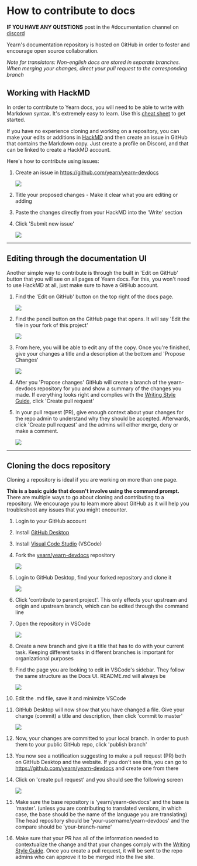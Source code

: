 # How to contribute to docs

**IF YOU HAVE ANY QUESTIONS** post in the #documentation channel on [discord](https://discord.gg/freT6YRNSX)

Yearn's documentation repository is hosted on GitHub in order to foster and encourage open source collaboration.

_Note for translators: Non-english docs are stored in separate branches. When merging your changes, direct your pull request to the corresponding branch_

## Working with HackMD

In order to contribute to Yearn docs, you will need to be able to write with Markdown syntax. It's extremely easy to learn. Use this [cheat sheet](https://www.markdownguide.org/cheat-sheet/) to get started.

If you have no experience cloning and working on a repository, you can make your edits or additions in [HackMD](https://hackmd.io) and then create an issue in GitHub that contains the Markdown copy. Just create a profile on Discord, and that can be linked to create a HackMD account.

Here's how to contribute using issues:

1. Create an issue in https://github.com/yearn/yearn-devdocs

   ![](https://i.imgur.com/m4J2vKh.jpg)

2. Title your proposed changes - Make it clear what you are editing or adding
3. Paste the changes directly from your HackMD into the 'Write' section
4. Click 'Submit new issue'

   ![](https://i.imgur.com/fbvUX1t.jpeg)

---

## Editing through the documentation UI

Another simple way to contribute is through the built in 'Edit on GitHub' button that you will see on all pages of Yearn docs. For this, you won't need to use HackMD at all, just make sure to have a GitHub account.

1. Find the 'Edit on GitHub' button on the top right of the docs page.

   ![](https://i.imgur.com/raB4DUB.jpg)

2. Find the pencil button on the GitHub page that opens. It will say 'Edit the file in your fork of this project'

   ![](https://i.imgur.com/boWmvln.jpg)

3. From here, you will be able to edit any of the copy. Once you're finished, give your changes a title and a description at the bottom and 'Propose Changes'

   ![](https://i.imgur.com/oESKgwx.jpg)

4. After you 'Propose changes' GitHub will create a branch of the yearn-devdocs repository for you and show a summary of the changes you made. If everything looks right and complies with the [Writing Style Guide](https://docs.yearn.fi/contributing/documentation/writing-style-guide), click 'Create pull request'

5. In your pull request (PR), give enough context about your changes for the repo admin to understand why they should be accepted. Afterwards, click 'Create pull request' and the admins will either merge, deny or make a comment.

   ![](https://i.imgur.com/iTGJanv.jpeg)

---

## Cloning the docs repository

Cloning a repository is ideal if you are working on more than one page.

**This is a basic guide that doesn't involve using the command prompt.** There are multiple ways to go about cloning and contributing to a repository. We encourage you to learn more about GitHub as it will help you troubleshoot any issues that you might encounter.

1. Login to your GitHub account
2. Install [GitHub Desktop](https://desktop.github.com)
3. Install [Visual Code Studio](https://code.visualstudio.com) (VSCode)
4. Fork the [yearn/yearn-devdocs](https://github.com/yearn/yearn-devdocs) repository

   ![](https://i.imgur.com/vVpFt7a.jpeg)

5. Login to GitHub Desktop, find your forked repository and clone it

   ![](https://i.imgur.com/7ycrC2F.jpg)

6. Click 'contribute to parent project'. This only effects your upstream and origin and upstream branch, which can be edited through the command line
7. Open the repository in VSCode

   ![](https://i.imgur.com/Q0jWQic.jpg)

8. Create a new branch and give it a title that has to do with your current task. Keeping different tasks in different branches is important for organizational purposes
9. Find the page you are looking to edit in VSCode's sidebar. They follow the same structure as the Docs UI. README.md will always be

   ![](https://i.imgur.com/dIfrmfU.png)

10. Edit the .md file, save it and minimize VSCode
11. GitHub Desktop will now show that you have changed a file. Give your change (commit) a title and description, then click 'commit to master'

    ![](https://i.imgur.com/XE2Ghim.jpg)

12. Now, your changes are committed to your local branch. In order to push them to your public GitHub repo, click 'publish branch'
13. You now see a notification suggesting to make a pull request (PR) both on GitHub Desktop and the website. If you don't see this, you can go to https://github.com/yearn/yearn-devdocs and create one from there
14. Click on 'create pull request' and you should see the following screen

    ![](https://i.imgur.com/r8JuC84.jpg)

15. Make sure the base repository is 'yearn/yearn-devdocs' and the base is 'master'. (unless you are contributing to translated versions, in which case, the base should be the name of the language you are translating) The head repository should be 'your-username/yearn-devdocs' and the compare should be 'your-branch-name'
16. Make sure that your PR has all of the information needed to contextualize the change and that your changes comply with the [Writing Style Guide](https://docs.yearn.fi/contributing/documentation/writing-style-guide). Once you create a pull request, it will be sent to the repo admins who can approve it to be merged into the live site.
